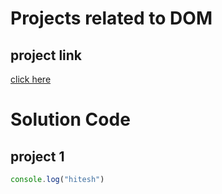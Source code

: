 # Projects related to DOM

## project link
[click here](https://stackblitz.com/edit/dom-project-chaiaurcode?file=index.html)

# Solution Code

## project 1

```javascript
console.log("hitesh")

```